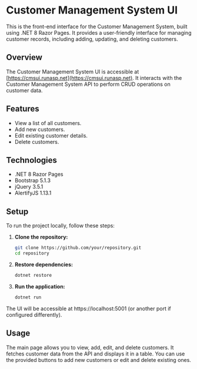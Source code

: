 # Customer Management System UI

This is the front-end interface for the Customer Management System, built using .NET 8 Razor Pages. It provides a user-friendly interface for managing customer records, including adding, updating, and deleting customers.

## Overview

The Customer Management System UI is accessible at [https://cmsui.runasp.net](https://cmsui.runasp.net). It interacts with the Customer Management System API to perform CRUD operations on customer data.

## Features

- View a list of all customers.
- Add new customers.
- Edit existing customer details.
- Delete customers.

## Technologies

- .NET 8 Razor Pages
- Bootstrap 5.1.3
- jQuery 3.5.1
- AlertifyJS 1.13.1

## Setup

To run the project locally, follow these steps:

1. **Clone the repository:**
   ```bash
   git clone https://github.com/your/repository.git
   cd repository
2. **Restore dependencies:**
   ```bash
   dotnet restore
3. **Run the application:**
   ```bash
   dotnet run
The UI will be accessible at https://localhost:5001 (or another port if configured differently).

## Usage
The main page allows you to view, add, edit, and delete customers. It fetches customer data from the API and displays it in a table. You can use the provided buttons to add new customers or edit and delete existing ones.

  
